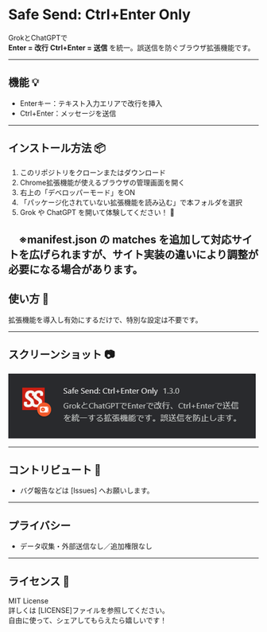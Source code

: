 # Safe Send: Ctrl+Enter Only 

GrokとChatGPTで  
**Enter = 改行**
**Ctrl+Enter = 送信** 
を統一。誤送信を防ぐブラウザ拡張機能です。  

---

## 機能 💡
- Enterキー：テキスト入力エリアで改行を挿入  
- Ctrl+Enter：メッセージを送信  

---

## インストール方法 📦
1. このリポジトリをクローンまたはダウンロード  
2. Chrome拡張機能が使えるブラウザの管理画面を開く  
3. 右上の「デベロッパーモード」をON  
4. 「パッケージ化されていない拡張機能を読み込む」で本フォルダを選択  
5. Grok や ChatGPT を開いて体験してください！ 🎉

　※manifest.json の matches を追加して対応サイトを広げられますが、サイト実装の違いにより調整が必要になる場合があります。
---

## 使い方 📝
拡張機能を導入し有効にするだけで、特別な設定は不要です。

---

## スクリーンショット 📷

![](docs/screenshot-readme.png)

---

## コントリビュート 💪
- バグ報告などは [Issues] へお願いします。

---

## プライバシー　
- データ収集・外部送信なし／追加権限なし

---

## ライセンス 📜
MIT License  
詳しくは [LICENSE]ファイルを参照してください。  
自由に使って、シェアしてもらえたら嬉しいです！
